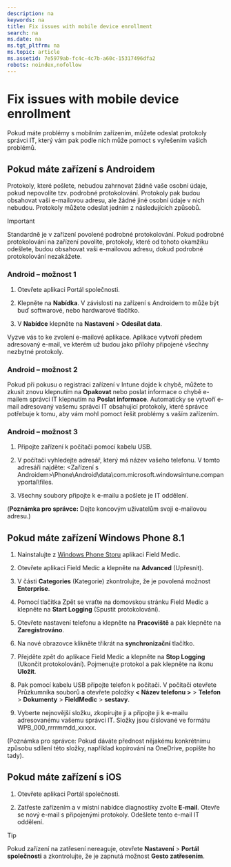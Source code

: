 ```yaml
---
description: na
keywords: na
title: Fix issues with mobile device enrollment
search: na
ms.date: na
ms.tgt_pltfrm: na
ms.topic: article
ms.assetid: 7e5979ab-fc4c-4c7b-a60c-15317496dfa2
robots: noindex,nofollow
---
```

# Fix issues with mobile device enrollment
Pokud máte problémy s mobilním zařízením, můžete odeslat protokoly správci IT, který vám pak podle nich může pomoct s vyřešením vašich problémů.

## Pokud máte zařízení s Androidem
Protokoly, které pošlete, nebudou zahrnovat žádné vaše osobní údaje, pokud nepovolíte tzv. podrobné protokolování. Protokoly pak budou obsahovat vaši e-mailovou adresu, ale žádné jiné osobní údaje v nich nebudou. Protokoly můžete odeslat jedním z následujících způsobů.

> [!IMPORTANT]
> Standardně je v zařízení povolené podrobné protokolování. Pokud podrobné protokolování na zařízení povolíte, protokoly, které od tohoto okamžiku odešlete, budou obsahovat vaši e-mailovou adresu, dokud podrobné protokolování nezakážete.

### Android – možnost 1

1.  Otevřete aplikaci Portál společnosti.

2.  Klepněte na **Nabídka**. V závislosti na zařízení s Androidem to může být buď softwarové, nebo hardwarové tlačítko.

3.  V **Nabídce** klepněte na **Nastavení** &gt; **Odesílat data**.

Vyzve vás to ke zvolení e-mailové aplikace. Aplikace vytvoří předem adresovaný e-mail, ve kterém už budou jako přílohy připojené všechny nezbytné protokoly.

### Android – možnost 2
Pokud při pokusu o registraci zařízení v Intune dojde k chybě, můžete to zkusit znovu klepnutím na **Opakovat** nebo poslat informace o chybě e-mailem správci IT klepnutím na **Poslat informace**. Automaticky se vytvoří e-mail adresovaný vašemu správci IT obsahující protokoly, které správce potřebuje k tomu, aby vám mohl pomoct řešit problémy s vaším zařízením.

### Android – možnost 3

1.  Připojte zařízení k počítači pomocí kabelu USB.

2.  V počítači vyhledejte adresář, který má název vašeho telefonu. V tomto adresáři najděte: &lt;Zařízení s Androidem&gt;\Phone\Android\data\com.microsoft.windowsintune.companyportal\files\.

3.  Všechny soubory připojte k e-mailu a pošlete je IT oddělení.

(**Poznámka pro správce:** Dejte koncovým uživatelům svoji e-mailovou adresu.)

## Pokud máte zařízení Windows Phone 8.1

1.  Nainstalujte z [Windows Phone Storu](http://www.windowsphone.com/en-us/store/app/field-medic/73c58570-d5a7-46f8-b1b2-2a90024fc29c) aplikaci Field Medic.

2.  Otevřete aplikaci Field Medic a klepněte na **Advanced** (Upřesnit).

3.  V části **Categories** (Kategorie) zkontrolujte, že je povolená možnost **Enterprise**.

4.  Pomocí tlačítka Zpět se vraťte na domovskou stránku Field Medic a klepněte na **Start Logging** (Spustit protokolování).

5.  Otevřete nastavení telefonu a klepněte na **Pracoviště** a pak klepněte na **Zaregistrováno**.

6.  Na nové obrazovce klikněte třikrát na **synchronizační** tlačítko.

7.  Přejděte zpět do aplikace Field Medic a klepněte na **Stop Logging** (Ukončit protokolování). Pojmenujte protokol a pak klepněte na ikonu **Uložit**.

8.  Pak pomocí kabelu USB připojte telefon k počítači. V počítači otevřete Průzkumníka souborů a otevřete položky **&lt; Název telefonu &gt;** &gt; **Telefon** &gt; **Dokumenty** &gt; **FieldMedic** &gt; **sestavy**.

9. Vyberte nejnovější složku, zkopírujte ji a připojte ji k e-mailu adresovanému vašemu správci IT. Složky jsou číslované ve formátu WPB_000_rrrrmmdd_xxxxx.

(Poznámka pro správce: Pokud dáváte přednost nějakému konkrétnímu způsobu sdílení této složky, například kopírování na OneDrive, popište ho tady).

## Pokud máte zařízení s iOS

1.  Otevřete aplikaci Portál společnosti.

2.  Zatřeste zařízením a v místní nabídce diagnostiky zvolte **E-mail**. Otevře se nový e-mail s připojenými protokoly. Odešlete tento e-mail IT oddělení.

> [!TIP]
> Pokud zařízení na zatřesení nereaguje, otevřete **Nastavení** &gt; **Portál společnosti** a zkontrolujte, že je zapnutá možnost **Gesto zatřesením**.

